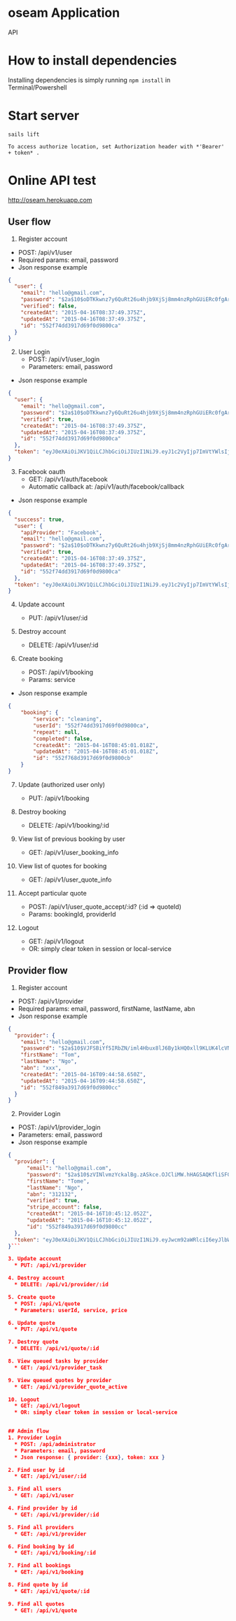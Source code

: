 # oseam Application
API

# How to install dependencies
Installing dependencies is simply running ```npm install``` in Terminal/Powershell

# Start server
```
sails lift
```
```
To access authorize location, set Authorization header with *'Bearer' + token* .
```
# Online API test
http://oseam.herokuapp.com

## User flow 


1. Register account
  * POST: /api/v1/user
  * Required params: email, password
  * Json response example
  
```json
{
  "user": {
    "email": "hello@gmail.com",
    "password": "$2a$10$oDTKkwnz7y6QuRt26u4hjb9XjSj8mm4nzRphGUiERc0fgArFG",
    "verified": false,
    "createdAt": "2015-04-16T08:37:49.375Z",
    "updatedAt": "2015-04-16T08:37:49.375Z",
    "id": "552f74dd3917d69f0d9800ca"
  }
}
```

2. User Login
	* POST: /api/v1/user_login
	* Parameters: email, password
  * Json response example

```json
{
  "user": {
    "email": "hello@gmail.com",
    "password": "$2a$10$oDTKkwnz7y6QuRt26u4hjb9XjSj8mm4nzRphGUiERc0fgArFG",
    "verified": true,
    "createdAt": "2015-04-16T08:37:49.375Z",
    "updatedAt": "2015-04-16T08:37:49.375Z",
    "id": "552f74dd3917d69f0d9800ca"
  },
  "token": "eyJ0eXAiOiJKV1QiLCJhbGciOiJIUzI1NiJ9.eyJ1c2VyIjp7ImVtYWlsIjoidnVvbmduZ28ucGRAZ21haWwuY29tIiwicGFzc3dvcmQiOiIkMmEkMTAkb2dPZElEVEtrd256N3k2UXVSdDI2dTRoamI5WGpTajhtbTRuelJwaEdVaUVSYzBmZ0FyRkciLCJ2ZXJpZmllZCI6ZmFsc2UsImNyZWF0ZWRBdCI6IjIwMTUtMDQtMTZUMDg6Mzc6NDkuMzc1WiIsInVwZGF0ZWRBdCI6IjIwMTUtMDQtMTZUMDg6Mzc6NDkuMzc1WiIsImlkIjoiNTUyZjc0ZGQzOTE3ZDY5ZjBkOTgwMGNhIn0sImlhdCI6MTQyOTE3MzU2MCwiZXhwIjoxNDI5MjU5OTYwfQ.5Z_FLhf7Uvv1TO5_YOWRbRE88hF094StMpdcU3pahoE"
}
```
3. Facebook oauth
	* GET: /api/v1/auth/facebook
	* Automatic callback at: /api/v1/auth/facebook/callback
  * Json response example
```json
{	
  "success": true,
  "user": {
  	"apiProvider": "Facebook",
    "email": "hello@gmail.com",
    "password": "$2a$10$oDTKkwnz7y6QuRt26u4hjb9XjSj8mm4nzRphGUiERc0fgArFG",
    "verified": true,
    "createdAt": "2015-04-16T08:37:49.375Z",
    "updatedAt": "2015-04-16T08:37:49.375Z",
    "id": "552f74dd3917d69f0d9800ca"
  },
  "token": "eyJ0eXAiOiJKV1QiLCJhbGciOiJIUzI1NiJ9.eyJ1c2VyIjp7ImVtYWlsIjoidnVvbmduZ28ucGRAZ21haWwuY29tIiwicGFzc3dvcmQiOiIkMmEkMTAkb2dPZElEVEtrd256N3k2UXVSdDI2dTRoamI5WGpTajhtbTRuelJwaEdVaUVSYzBmZ0FyRkciLCJ2ZXJpZmllZCI6ZmFsc2UsImNyZWF0ZWRBdCI6IjIwMTUtMDQtMTZUMDg6Mzc6NDkuMzc1WiIsInVwZGF0ZWRBdCI6IjIwMTUtMDQtMTZUMDg6Mzc6NDkuMzc1WiIsImlkIjoiNTUyZjc0ZGQzOTE3ZDY5ZjBkOTgwMGNhIn0sImlhdCI6MTQyOTE3MzU2MCwiZXhwIjoxNDI5MjU5OTYwfQ.5Z_FLhf7Uvv1TO5_YOWRbRE88hF094StMpdcU3pahoE"
}
```

4. Update account
	* PUT: /api/v1/user/:id

5. Destroy account
	* DELETE: /api/v1/user/:id

6. Create booking
	* POST: /api/v1/booking
	* Params: service
  * Json response example

```Json
{
    "booking": {
        "service": "cleaning",
        "userId": "552f74dd3917d69f0d9800ca",
        "repeat": null,
        "completed": false,
        "createdAt": "2015-04-16T08:45:01.018Z",
        "updatedAt": "2015-04-16T08:45:01.018Z",
        "id": "552f768d3917d69f0d9800cb"
    }
}
```
7. Update (authorized user only)
	* PUT: /api/v1/booking

8. Destroy booking
	* DELETE: /api/v1/booking/:id

9. View list of previous booking by user
	* GET: /api/v1/user_booking_info

10. View list of quotes for booking
	* GET: /api/v1/user_quote_info

11. Accept particular quote
	* POST: /api/v1/user_quote_accept/:id? (:id => quoteId)
	* Params: bookingId, providerId

12. Logout
	* GET: /api/v1/logout
	* OR: simply clear token in session or local-service

## Provider flow

1. Register account
  * POST: /api/v1/provider
  * Required params: email, password, firstName, lastName, abn
  * Json response example

```Json
{
  "provider": {
    "email": "hello@gmail.com",
    "password": "$2a$10$VJFSBiYf5IRbZN/iml4Hbux8lJ6By1kHQ0xll9KLUK4lcVNEpCfVO",
    "firstName": "Tom",
    "lastName": "Ngo",
    "abn": "xxx",
    "createdAt": "2015-04-16T09:44:58.650Z",
    "updatedAt": "2015-04-16T09:44:58.650Z",
    "id": "552f849a3917d69f0d9800cc"
  }
}
```
2. Provider Login
  * POST: /api/v1/provider_login
  * Parameters: email, password
  * Json response example
```Json
{
  "provider": {
      "email": "hello@gmail.com",
      "password": "$2a$10$zVINlvmzYckalBg.zASkce.OJCliMW.hHAGSAQKfliSFGk3chvAYS",
      "firstName": "Tome",
      "lastName": "Ngo",
      "abn": "312132",
      "verified": true,
      "stripe_account": false,
      "createdAt": "2015-04-16T10:45:12.052Z",
      "updatedAt": "2015-04-16T10:45:12.052Z",
      "id": "552f849a3917d69f0d9800cc"
  },
  "token": "eyJ0eXAiOiJKV1QiLCJhbGciOiJIUzI1NiJ9.eyJwcm92aWRlciI6eyJlbWFpbCI6InZ1b25nbmdvLnBkQGdtYWlsLmNvbSIsInBhc3N3b3JkIjoiJDJhJDEwJHpWSU5sdm16WWNrYWxCZy56QVNrY2UuT0pDbGlNVy5oSEFHU0FRS2ZsaVNGR2szY2h2QVlTIiwiZmlyc3ROYW1lIjoidnVvbmciLCJsYXN0TmFtZSI6Im5nbyIsImFibiI6IjMxMjEzMiIsInZlcmlmaWVkIjpmYWxzZSwic3RyaXBlX2FjY291bnQiOmZhbHNlLCJjcmVhdGVkQXQiOiIyMDE1LTA0LTE2VDEwOjQ1OjEyLjA1MloiLCJ1cGRhdGVkQXQiOiIyMDE1LTA0LTE2VDEwOjQ1OjEyLjA1MloiLCJpZCI6IjU1MmY5MmI4MGM4NTRiODIxNDkxZTJiZCJ9LCJpYXQiOjE0MjkxODExMTYsImV4cCI6MTQyOTI2NzUxNn0.k_ALD-Y8tpeuuM7Wb4FQIHeoZdYawC6tyic6YP1UmWw"
}```

3. Update account
  * PUT: /api/v1/provider

4. Destroy account
  * DELETE: /api/v1/provider/:id

5. Create quote
  * POST: /api/v1/quote
  * Parameters: userId, service, price

6. Update quote
  * PUT: /api/v1/quote

7. Destroy quote
  * DELETE: /api/v1/quote/:id

8. View queued tasks by provider
  * GET: /api/v1/provider_task

9. View queued quotes by provider
  * GET: /api/v1/provider_quote_active

10. Logout
  * GET: /api/v1/logout
  * OR: simply clear token in session or local-service


## Admin flow
1. Provider Login
  * POST: /api/administrator
  * Parameters: email, password
  * Json response: { provider: {xxx}, token: xxx }

2. Find user by id
  * GET: /api/v1/user/:id

3. Find all users
  * GET: /api/v1/user

4. Find provider by id
  * GET: /api/v1/provider/:id

5. Find all providers
  * GET: /api/v1/provider

6. Find booking by id
  * GET: /api/v1/booking/:id

7. Find all bookings
  * GET: /api/v1/booking

8. Find quote by id
  * GET: /api/v1/quote/:id

9. Find all quotes
  * GET: /api/v1/quote


